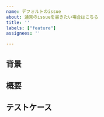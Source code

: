 ```yaml
---
name: デフォルトのissue
about: 通常のissueを書きたい場合はこちら
title: ''
labels: ["feature"]
assignees: ''

---
```


## 背景
<!-- 概要の説明だけでは不十分な時に記載する -->

## 概要
<!-- 概要及びnotionのURLを記載する-->

## テストケース
